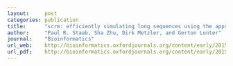 ```yaml
---
layout:     post
categories: publication
title:      "scrm: efficiently simulating long sequences using the approximated coalescent with recombination"
author:     "Paul R. Staab, Sha Zhu, Dirk Metzler, and Gerton Lunter"
journal:    "Bioinformatics"
url_web:    http://bioinformatics.oxfordjournals.org/content/early/2015/01/13/bioinformatics.btu861.full
url_pdf:    http://bioinformatics.oxfordjournals.org/content/early/2015/01/13/bioinformatics.btu861.full.pdf+html
---
```


